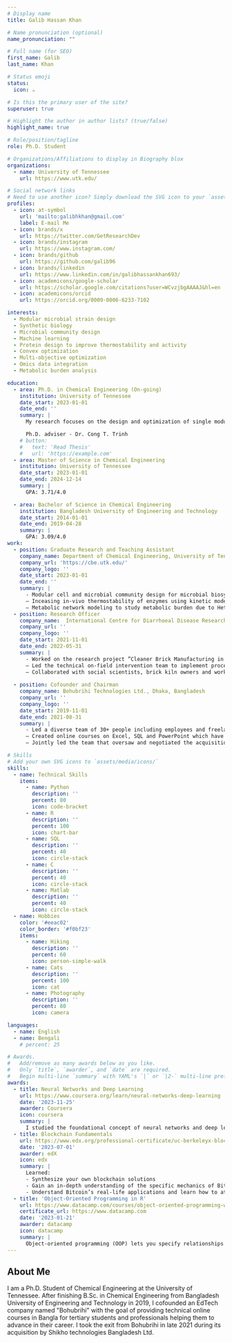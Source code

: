 ```yaml
---
# Display name
title: Galib Hassan Khan

# Name pronunciation (optional)
name_pronunciation: ""

# Full name (for SEO)
first_name: Galib
last_name: Khan

# Status emoji
status:
  icon: ☕️

# Is this the primary user of the site?
superuser: true

# Highlight the author in author lists? (true/false)
highlight_name: true

# Role/position/tagline
role: Ph.D. Student

# Organizations/Affiliations to display in Biography blox
organizations:
  - name: University of Tennessee
    url: https://www.utk.edu/

# Social network links
# Need to use another icon? Simply download the SVG icon to your `assets/media/icons/` folder.
profiles:
  - icon: at-symbol
    url: 'mailto:galibhkhan@gmail.com'
    label: E-mail Me
  - icon: brands/x
    url: https://twitter.com/GetResearchDev
  - icon: brands/instagram
    url: https://www.instagram.com/
  - icon: brands/github
    url: https://github.com/galib96
  - icon: brands/linkedin
    url: https://www.linkedin.com/in/galibhassankhan693/
  - icon: academicons/google-scholar
    url: https://scholar.google.com/citations?user=WCvzjbgAAAAJ&hl=en
  - icon: academicons/orcid
    url: https://orcid.org/0009-0006-6233-7102

interests:
  - Modular microbial strain design
  - Synthetic biology
  - Microbial community design
  - Machine learning
  - Protein design to improve thermostability and activity
  - Convex optimization
  - Multi-objective optimization 
  - Omics data integration
  - Metabolic burden analysis

education:
  - area: Ph.D. in Chemical Engineering (On-going)
    institution: University of Tennessee
    date_start: 2023-01-01
    date_end: ''
    summary: |
      My research focuses on the design and optimization of single modular cell as well as microbial communities for production of multiple target chemical compounds. This aims to create minimal design enabling fast design-build-test cycle in metabolic engineering and systems biology.

      Ph.D. adviser - Dr. Cong T. Trinh
    # button:
    #   text: 'Read Thesis'
    #   url: 'https://example.com'
  - area: Master of Science in Chemical Engineering
    institution: University of Tennessee
    date_start: 2023-01-01
    date_end: 2024-12-14
    summary: |
      GPA: 3.71/4.0

  - area: Bachelor of Science in Chemical Engineering
    institution: Bangladesh University of Engineering and Technology
    date_start: 2014-01-01
    date_end: 2019-04-28
    summary: |
      GPA: 3.09/4.0 
work:
  - position: Graduate Research and Teaching Assistant
    company_name: Department of Chemical Engineering, University of Tennessee, Knoxville, TN, USA
    company_url: 'https://cbe.utk.edu/'
    company_logo: ''
    date_start: 2023-01-01
    date_end: ''
    summary: |
      - Modular cell and microbial community design for microbial biosynthesis of diverse chemical compounds using machine learning, omics, and heuristic optimization.
      – Inceasing in-vivo thermostability of enzymes using kinetic modeling and machine learning to enable high temperature biosynthesis (CBP to fuel team, Center for Bioenergy Innovation, Oak Ridge National Laboratory, USA).
      – Metabolic network modeling to study metabolic burden due to Heterologous protein expression in microbial cell.
  - position: Research Officer
    company_name:  International Centre for Diarrhoeal Disease Research (ICDDR,B), Dhaka, Bangladesh
    company_url: ''
    company_logo: ''
    date_start: 2021-11-01
    date_end: 2022-05-31
    summary: |
      - Worked on the research project ”Cleaner Brick Manufacturing in Bangladesh” jointly conducted by Stanford University, ICDDR,B and BUET led by Dr. Stephen Luby, Professor, Stanford University. 
      – Led the technical on-field intervention team to implement process improvements to improve brick quality, and to reduce CO emission by 50 percent.
      – Collaborated with social scientists, brick kiln owners and workers about new process implementation and its progress.
  
  - position: Cofounder and Chairman
    company_name: Bohubrihi Technologies Ltd., Dhaka, Bangladesh
    company_url: ''
    company_logo: ''
    date_start: 2019-11-01
    date_end: 2021-08-31
    summary: |
      - Led a diverse team of 30+ people including employees and freelancers.
      – Created online courses on Excel, SQL and PowerPoint which have 100000+ enrollments.
      – Jointly led the team that oversaw and negotiated the acquisition of the company by Shikho technologies Bangladesh Ltd.

# Skills
# Add your own SVG icons to `assets/media/icons/`
skills:
  - name: Technical Skills
    items:
      - name: Python
        description: ''
        percent: 80
        icon: code-bracket
      - name: R
        description: ''
        percent: 100
        icon: chart-bar
      - name: SQL
        description: ''
        percent: 40
        icon: circle-stack
      - name: C
        description: ''
        percent: 40
        icon: circle-stack
      - name: Matlab
        description: ''
        percent: 40
        icon: circle-stack
  - name: Hobbies
    color: '#eeac02'
    color_border: '#f0bf23'
    items:
      - name: Hiking
        description: ''
        percent: 60
        icon: person-simple-walk
      - name: Cats
        description: ''
        percent: 100
        icon: cat
      - name: Photography
        description: ''
        percent: 80
        icon: camera

languages:
  - name: English
  - name: Bengali
    # percent: 25

# Awards.
#   Add/remove as many awards below as you like.
#   Only `title`, `awarder`, and `date` are required.
#   Begin multi-line `summary` with YAML's `|` or `|2-` multi-line prefix and indent 2 spaces below.
awards:
  - title: Neural Networks and Deep Learning
    url: https://www.coursera.org/learn/neural-networks-deep-learning
    date: '2023-11-25'
    awarder: Coursera
    icon: coursera
    summary: |
      I studied the foundational concept of neural networks and deep learning. By the end, I was familiar with the significant technological trends driving the rise of deep learning; build, train, and apply fully connected deep neural networks; implement efficient (vectorized) neural networks; identify key parameters in a neural network’s architecture; and apply deep learning to your own applications.
  - title: Blockchain Fundamentals
    url: https://www.edx.org/professional-certificate/uc-berkeleyx-blockchain-fundamentals
    date: '2023-07-01'
    awarder: edX
    icon: edx
    summary: |
      Learned:
      - Synthesize your own blockchain solutions
      - Gain an in-depth understanding of the specific mechanics of Bitcoin
      - Understand Bitcoin’s real-life applications and learn how to attack and destroy Bitcoin, Ethereum, smart contracts and Dapps, and alternatives to Bitcoin’s Proof-of-Work consensus algorithm
  - title: 'Object-Oriented Programming in R'
    url: https://www.datacamp.com/courses/object-oriented-programming-with-s3-and-r6-in-r
    certificate_url: https://www.datacamp.com
    date: '2023-01-21'
    awarder: datacamp
    icon: datacamp
    summary: |
      Object-oriented programming (OOP) lets you specify relationships between functions and the objects that they can act on, helping you manage complexity in your code. This is an intermediate level course, providing an introduction to OOP, using the S3 and R6 systems. S3 is a great day-to-day R programming tool that simplifies some of the functions that you write. R6 is especially useful for industry-specific analyses, working with web APIs, and building GUIs.
---
```


## About Me

I am a Ph.D. Student of Chemical Engineering at the University of Tennessee. After finishing B.Sc. in Chemical Engineering from Bangladesh University of Engineering and Technology in 2019, I cofounded an EdTech company named "Bohubrihi" with the goal of providing technical online courses in Bangla for tertiary students and professionals helping them to advance in their career. I took the exit from Bohubrihi in late 2021 during its acquisition by Shikho technologies Bangladesh Ltd.